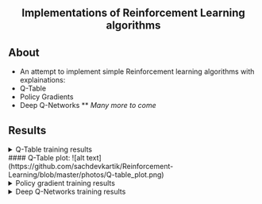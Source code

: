 <h2 align="center">  Implementations of Reinforcement Learning algorithms </h2>

## About
  * An attempt to implement simple Reinforcement learning algorithms with explainations:
  * Q-Table
  * Policy Gradients
  * Deep Q-Networks 
** _Many more to come_
   
## Results
<details>
      <summary> Q-Table training results </summary>
	<br>
#### Training:
 
 ![alt text](https://github.com/sachdevkartik/Reinforcement-Learning/blob/master/photos/Q-table_results.png)
</details>
####   Q-Table plot:
  ![alt text](https://github.com/sachdevkartik/Reinforcement-Learning/blob/master/photos/Q-table_plot.png)
  
<details>
      <summary> Policy gradient training results </summary>
	<br>
 
 ![alt text](https://github.com/sachdevkartik/Reinforcement-Learning/blob/master/photos/Policy%20gradient_train.png)
</details>

<details>
      <summary> Deep Q-Networks training results</summary>
	<br>
 
 ![alt text]https://github.com/sachdevkartik/Reinforcement-Learning/blob/master/photos/DQN_train.png)
        <br>

## Team members
  * [Aditya Pradhan](https://www.linkedin.com/in/aditya-pradhan-3407b69a/)
  * [Kartik Sachdev](https://github.com/sachdevkartik)
  * [Lennart Mesters](https://www.linkedin.com/in/lennart-mesters-b49873167/)

